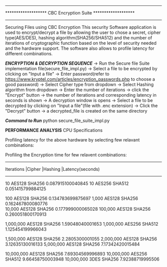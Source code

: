 

************************************************************
******************* CBC Encryption Suite *******************
************************************************************
Securing Files using CBC Encryption
 This security Software application is used to encrypt/decrypt a file by allowing the user to chose a secret, cipher type(AES/DES), hashing algorithm(SHA256/SHA512) and the number of iterations of cryptographic function based on the level of security needed and the hardware support. The software also allows to profile latency for different combinations.



*********ENCRYPTION & DECRYPTION SEQUENCE*********
-> Run the Secure file Suite implementation file(secure_file_impl.py)
-> Select a file to be encrypted by clicking on "Input a file"
-> Enter password(refer to https://www.kryptel.com/articles/encryption_passwords.php to choose a good password)
-> Select Cipher type from dropdown
-> Select Hashing algorithm from dropdown
-> Enter the number of iterations
-> click the "Encrypt" button
-> the number of iterations and corresponding latency in seconds is shown
-> A decryption window is opens
-> Select a file to be decrypted by clicking on "Input a file"(file with .enc extension)
-> Click the "Decrypt" button
-> a decrypted_file is created on the same directory


*******Command to Run*******
python secure_file_suite_impl.py



****PERFORMANCE ANALYSIS****
CPU Specifications


Profiling latency for the above hardware by selecting few relavant combinations:

Profiling the Encryption time for few relavent combinations:
************************************************************
Iterations |Cipher |Hashing        |Latency(seconds)
************************************************************
10	        AES128	SHA256          0.087915100040845
10	        AES256	SHA512          0.051415799884125

100	        AES128	SHA256          0.134783699875697
1,000	    AES128	SHA256          0.162467800080776          
10,000	    AES128	SHA256          0.177999000065028
100,000	    AES128	SHA256          0.260051800170913

1,000,000	AES128	SHA256          1.59048040001653
1,000,000	AES256	SHA512          1.125454199966043

1,500,000	AES128	SHA256          2.2805300001055
2,000,000	AES128	SHA256          3.12635130016133
5,000,000	AES128	SHA256          7.17342420015484

10,000,000	AES128	SHA256          7.69304569996893
10,000,000	AES256	SHA512          9.66458750003948
10,000,000	3DES	SHA256          7.92388719995506

